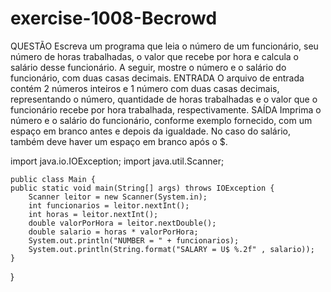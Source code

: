 # exercise-1008-Becrowd


 QUESTÃO
 Escreva um programa que leia o número de um funcionário, seu número de 
 horas trabalhadas, o valor que recebe por hora e calcula o salário 
 desse funcionário. A seguir, mostre o número e o salário do funcionário, 
 com duas casas decimais.
 ENTRADA
 O arquivo de entrada contém 2 números inteiros e 1 número com duas casas 
 decimais, representando o número, quantidade de horas trabalhadas e o valor 
 que o funcionário recebe por hora trabalhada, respectivamente.
 SAÍDA
 Imprima o número e o salário do funcionário, conforme exemplo fornecido, 
 com um espaço em branco antes e depois da igualdade. No caso do salário, 
 também deve haver um espaço em branco após o $.


	
import java.io.IOException;
import java.util.Scanner;
	
	public class Main {
	public static void main(String[] args) throws IOException {
        Scanner leitor = new Scanner(System.in);
        int funcionarios = leitor.nextInt();
        int horas = leitor.nextInt();
        double valorPorHora = leitor.nextDouble();
        double salario = horas * valorPorHora;
        System.out.println("NUMBER = " + funcionarios);
        System.out.println(String.format("SALARY = U$ %.2f" , salario));
    }
	
}

